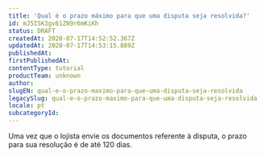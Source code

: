 ```yaml
---
title: 'Qual é o prazo máximo para que uma disputa seja resolvida?'
id: mJ5ISK3gv61ZN9r6mKiKh
status: DRAFT
createdAt: 2020-07-17T14:52:52.367Z
updatedAt: 2020-07-17T14:53:15.889Z
publishedAt: 
firstPublishedAt: 
contentType: tutorial
productTeam: unknown
author: 
slugEN: qual-e-o-prazo-maximo-para-que-uma-disputa-seja-resolvida
legacySlug: qual-e-o-prazo-maximo-para-que-uma-disputa-seja-resolvida
locale: pt
subcategoryId: 
---
```


Uma vez que o lojista envie os documentos referente à disputa, o prazo para sua resolução é de até 120 dias.
